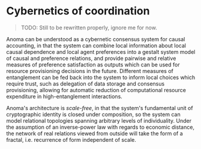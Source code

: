 # Cybernetics of coordination

> TODO: Still to be rewritten properly, ignore me for now.

Anoma can be understood as a cybernetic consensus system for causal accounting, in that the system can combine local information about local causal dependence and local agent preferences into a gestalt system model of causal and preference relations, and provide pairwise and relative measures of preference satisfaction as outputs which can be used for resource provisioning decisions in the future. Different measures of entanglement can be fed back into the system to inform local choices which require trust, such as delegation of data storage and consensus provisioning, allowing for automatic reduction of computational resource expenditure in high-entanglement interactions. 

Anoma's architecture is _scale-free_, in that the system's fundamental unit of cryptographic identity is closed under composition, so the system can model relational topologies spanning arbitrary levels of individuality. Under the assumption of an inverse-power law with regards to economic distance, the network of real relations viewed from outside will take the form of a fractal, i.e. recurrence of form independent of scale.